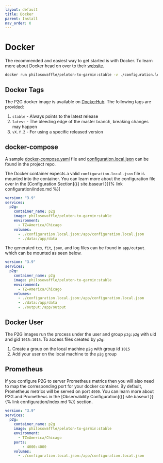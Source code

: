 ```yaml
---
layout: default
title: Docker
parent: Install
nav_order: 0
---
```


# Docker

The recommended and easiest way to get started is with Docker. To learn more about Docker head on over to their [website](https://www.docker.com/).

```bash
docker run philosowaffle/peloton-to-garmin:stable -v ./configuration.local.json:/app/configuration.local.json -v ./output:/app/output
```

## Docker Tags

The P2G docker image is available on [DockerHub](https://hub.docker.com/r/philosowaffle/peloton-to-garmin). The following tags are provided:

1. `stable` - Always points to the latest release
1. `latest` - The bleeding edge of the master branch, breaking changes may happen
1. `vX.Y.Z` - For using a specific released version

## docker-compose

A sample [docker-compose.yaml](https://github.com/philosowaffle/peloton-to-garmin/blob/master/docker/docker-compose.yaml) file and [configuration.local.json](https://github.com/philosowaffle/peloton-to-garmin/blob/master/configuration.example.json) can be found in the project repo.

The Docker container expects a valid `configuration.local.json` file is mounted into the container. You can learn more about the configuration file over in the [Configuration Section]({{ site.baseurl }}{% link configuration/index.md %})

```yaml
version: "3.9"
services:
  p2g:
    container_name: p2g
    image: philosowaffle/peloton-to-garmin:stable
    environment:
      - TZ=America/Chicago
    volumes:
      - ./configuration.local.json:/app/configuration.local.json
      - ./data:/app/data
```

The generated `tcx`, `fit`, `json`, and log files can be found in `app/output`.  which can be mounted as seen below.

```yaml
version: "3.9"
services:
  p2g:
    container_name: p2g
    image: philosowaffle/peloton-to-garmin:stable
    environment:
      - TZ=America/Chicago
    volumes:
      - ./configuration.local.json:/app/configuration.local.json
      - ./data:/app/data
      - ./output:/app/output
```

## Docker User

The P2G images run the process under the user and group `p2g:p2g` with uid and gid `1015:1015`.  To access files created by `p2g`:

1. Create a group on the local machine `p2g` with group id `1015`
1. Add your user on the local machine to the `p2g` group

## Prometheus

If you configure P2G to server Prometheus metrics then you will also need to map the corresponding port for your docker container. By default, Prometheus metrics will be served on port `4000`. You can learn more about P2G and Prometheus in the [Observability Configuration]({{ site.baseurl }}{% link configuration/index.md %}) section.

```yaml
version: "3.9"
services:
  p2g:
    container_name: p2g
    image: philosowaffle/peloton-to-garmin:stable
    environment:
      - TZ=America/Chicago
    ports:
        - 4000:4000
    volumes:
      - ./configuration.local.json:/app/configuration.local.json
```
